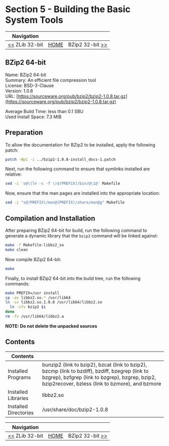# Section 5 - Building the Basic System Tools

| Navigation |||
| --- | --- | ---: |
| [<<](./ZLib32bit.md) ZLib 32-bit | [HOME](../README.md) | BZip2 32-bit [>>](./BZip232bit.md) |

## BZip2 64-bit

Name: BZip2 64-bit<br />
Summary: An efficient file compression tool<br />
License: BSD-3-Clause<br />
Version: 1.0.8<br />
URL: [https://sourceware.org/pub/bzip2/bzip2-1.0.8.tar.gz](https://sourceware.org/pub/bzip2/bzip2-1.0.8.tar.gz)<br />

Average Build Time: less than 0.1 SBU<br />
Used Install Space: 7.3 MiB<br />

## Preparation

To allow the documentation for BZip2 to be installed, apply the following patch:

```bash
patch -Np1 -i ../bzip2-1.0.8-install_docs-1.patch
```

Next, run the following command to ensure that symlinks installed are relative:

```bash
sed -i 's@\(ln -s -f \)$(PREFIX)/bin/@\1@' Makefile
```

Now, ensure that the man pages are installed into the appropriate location:

```bash
sed -i "s@(PREFIX)/man@(PREFIX)/share/man@g" Makefile
```

## Compilation and Installation

After preparing BZip2 64-bit for build, run the following command to generate a dynamic library that the `bzip2` command will be linked against:

```bash
make -f Makefile-libbz2_so
make clean
```

Now compile BZip2 64-bit:

```bash
make
```

Finally, to install BZip2 64-bit into the build tree, run the following commands:

```bash
make PREFIX=/usr install
cp -av libbz2.so.* /usr/lib64
ln -sv libbz2.so.1.0.8 /usr/lib64/libbz2.so
  ln -sfv bzip2 $i
done
rm -fv /usr/lib64/libbz2.a
```

**NOTE: Do not delete the unpacked sources**

## Contents

| Contents | |
| --- | --- |
| Installed Programs | bunzip2 (link to bzip2), bzcat (link to bzip2), bzcmp (link to bzdiff), bzdiff, bzegrep (link to bzgrep), bzfgrep (link to bzgrep), bzgrep, bzip2, bzip2recover, bzless (link to bzmore), and bzmore |
| Installed Libraries | libbz2.so |
| Installed Directories | /usr/share/doc/bzip2-1.0.8 |

| Navigation |||
| --- | --- | ---: |
| [<<](./ZLib32bit.md) ZLib 32-bit | [HOME](../README.md) | BZip2 32-bit [>>](./BZip232bit.md) |

